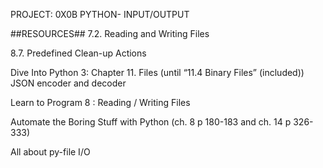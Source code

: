 PROJECT: 0X0B PYTHON- INPUT/OUTPUT

##RESOURCES##
7.2. Reading and Writing Files

8.7. Predefined Clean-up Actions

Dive Into Python 3: Chapter 11. Files (until “11.4 Binary Files” (included))
JSON encoder and decoder

Learn to Program 8 : Reading / Writing Files

Automate the Boring Stuff with Python (ch. 8 p 180-183 and ch. 14 p 326-333)

All about py-file I/O
